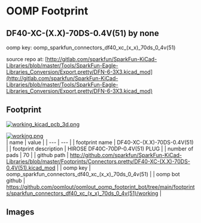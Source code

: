 # OOMP Footprint  
## DF40-XC-(X.X)-70DS-0.4V(51)  by none  
  
oomp key: oomp_sparkfun_connectors_df40_xc_(x_x)_70ds_0_4v(51)  
  
source repo at: [http://gitlab.com/sparkfun/SparkFun-KiCad-Libraries/blob/master/Tools/SparkFun-Eagle-Libraries_Conversion/Export.pretty/DFN-6-3X3.kicad_mod](http://gitlab.com/sparkfun/SparkFun-KiCad-Libraries/blob/master/Tools/SparkFun-Eagle-Libraries_Conversion/Export.pretty/DFN-6-3X3.kicad_mod)  
## Footprint  
  
[![working_kicad_pcb_3d.png](working_kicad_pcb_3d_600.png)](working_kicad_pcb_3d.png)  
  
[![working.png](working_600.png)](working.png)  
| name | value | 
| --- | --- | 
| footprint name | DF40-XC-(X.X)-70DS-0.4V(51) | 
| footprint description | HIROSE DF40C-70DP-0.4V(51) PLUG | 
| number of pads | 70 | 
| github path | http://github.com/sparkfun/SparkFun-KiCad-Libraries/blob/master/Footprints/Connectors.pretty/DF40-XC-(X.X)-70DS-0.4V(51).kicad_mod | 
| oomp key | oomp_sparkfun_connectors_df40_xc_(x_x)_70ds_0_4v(51) | 
| oomp bot github | https://github.com/oomlout/oomlout_oomp_footprint_bot/tree/main/footprints/sparkfun_connectors_df40_xc_(x_x)_70ds_0_4v(51)/working | 
## Images  
